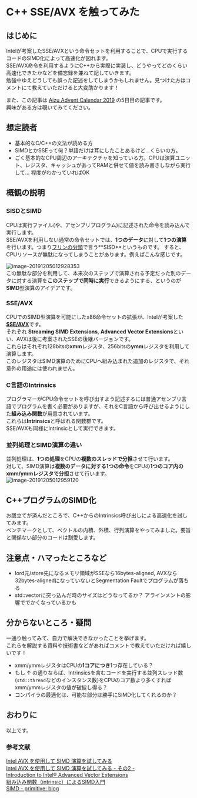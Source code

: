 # C++ SSE/AVX を触ってみた

## はじめに

Intelが考案したSSE/AVXという命令セットを利用することで、CPUで実行するコードのSIMD化によって高速化が図れます。   
SSE/AVX命令を利用するようにC++から実際に実装し、どうやってどのくらい高速化できたかなどを備忘録を兼ねて記していきます。   
勉強中ゆえどうしても誤った記述をしてしまうかもしれません。見つけた方はコメントにて教えていただけると大変助かります！

また、この記事は [Aizu Advent Calendar 2019](https://adventar.org/calendars/3938) の5日目の記事です。   
興味がある方は覗いてみてください。     

## 想定読者

- 基本的なC/C++の文法が読める方
- SIMDとかSSEって何？単語だけは耳にしたことあるけど...くらいの方。   
- ごく基本的なCPU周辺のアーキテクチャを知っている方。CPUは演算ユニット、レジスタ、キャッシュがあってRAMと併せて値を読み書きしながら実行して... 程度がわかっていればOK   
  

## 概観の説明

### SISDとSIMD

CPUは実行ファイル(や、アセンブリプログラム)に記述された命令を読み込んで実行します。   
SSE/AVXを利用しない通常の命令セットでは、**1つのデータ**に対して**1つの演算**を行います。つまり[フリンの分類]([https://ja.wikipedia.org/wiki/%E3%83%95%E3%83%AA%E3%83%B3%E3%81%AE%E5%88%86%E9%A1%9E](https://ja.wikipedia.org/wiki/フリンの分類))で言う**SISD**というものです。   
すると、CPUリソースが無駄になってしまうことがあります。例えばこんな感じです。

![image-20191205012928353](C:\Users\albus\AppData\Roaming\Typora\typora-user-images\image-20191205012928353.png)  
この無駄な部分を利用して、本来次のステップで演算される予定だった別のデータに対する演算を**このステップで同時に実行**できるようにする、というのが**SIMD**型演算のアイデアです。    

### SSE/AVX

CPUでのSIMD型演算を可能にしたx86命令セットの拡張が、Intelが考案した[**SSE/AVX**](https://ja.wikipedia.org/wiki/ストリーミングSIMD拡張命令)です。   
それぞれ **Streaming SIMD Extensions**,  **Advanced Vector Extensions**といい、AVXは後に考案されたSSEの後継バージョンです。   
これらはそれぞれ128bitsの**xmm**レジスタ、256bitsの**ymm**レジスタを利用して演算します。   
このレジスタはSIMD演算のためにCPUへ組み込まれた追加のレジスタで、それ意外の用途には使われません。     

### C言語のIntrinsics

プログラマーがCPU命令セットを呼び出すよう記述するには普通アセンブリ言語でプログラムを書く必要がありますが、それをC言語から呼び出せるようにした**組み込み関数**が用意されています。   
これらは**Intrinsics**と呼ばれる関数群です。    
SSE/AVXも同様にIntrinsicとして実行できます。   

### 並列処理とSIMD演算の違い

並列処理は、**1つの処理**をCPUの**複数のスレッドで分担**させて行います。   
対して、SIMD演算は**複数のデータに対する1つの命令**をCPUの**1つのコア内のxmm/ymmレジスタで分担**させて行います。   
![image-20191205012959120](C:\Users\albus\AppData\Roaming\Typora\typora-user-images\image-20191205012959120.png)   

## C++プログラムのSIMD化

お膳立てが済んだところで、C++からのIntrinsics呼び出しによる高速化を試してみます。   
ベンチマークとして、ベクトルの内積、外積、行列演算をやってみました。要旨と関係ない部分のコードは割愛します。   

## 注意点・ハマったところなど

- lord元/store先になるメモリ領域がSSEなら16bytes-aligned, AVXなら32bytes-alignedになっていないとSegmentation Faultでプログラムが落ちる
- std::vectorに突っ込んだ時のサイズはどうなってるか？
  アラインメントの影響ででかくなっているかも

## 分からないところ・疑問

一通り触ってみて、自力で解決できなかったことを挙げます。   
これらを解説する資料や技術書などがあればコメントで教えていただければ嬉しいです！

- xmm/ymmレジスタはCPUの**1コアにつき**1つ存在している？    
- もし ↑ の通りならば、Intrinsicsを含むコードを実行する並列スレッド数(`std::thread`などのインスタンス数)をCPUのコア数より多くすればxmm/ymmレジスタの値が破綻し得る？
- コンパイラの最適化は、可能な部分は勝手にSIMD化してくれるのか？

## おわりに

以上です。

### 参考文献

[Intel AVX を使用して SIMD 演算を試してみる](http://kawa0810.hateblo.jp/entries/2012/03/03)   
[Intel AVX を使用して SIMD 演算を試してみる - その2 -](http://kawa0810.hateblo.jp/entry/20120304/1330852197)   
[Introduction to Intel® Advanced Vector Extensions](https://software.intel.com/en-us/articles/introduction-to-intel-advanced-vector-extensions)   
[組み込み関数（intrinsic）によるSIMD入門](https://www.slideshare.net/FukushimaNorishige/simd-10548373)    
[SIMD - primitive: blog](http://i-saint.hatenablog.com/entry/20101003/1286043166)